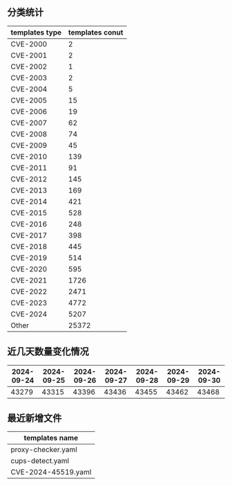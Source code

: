 ## 分类统计
| templates type | templates conut | 
| --- | --- |
| CVE-2000 | 2 |
| CVE-2001 | 2 |
| CVE-2002 | 1 |
| CVE-2003 | 2 |
| CVE-2004 | 5 |
| CVE-2005 | 15 |
| CVE-2006 | 19 |
| CVE-2007 | 62 |
| CVE-2008 | 74 |
| CVE-2009 | 45 |
| CVE-2010 | 139 |
| CVE-2011 | 91 |
| CVE-2012 | 145 |
| CVE-2013 | 169 |
| CVE-2014 | 421 |
| CVE-2015 | 528 |
| CVE-2016 | 248 |
| CVE-2017 | 398 |
| CVE-2018 | 445 |
| CVE-2019 | 514 |
| CVE-2020 | 595 |
| CVE-2021 | 1726 |
| CVE-2022 | 2471 |
| CVE-2023 | 4772 |
| CVE-2024 | 5207 |
| Other | 25372 |
## 近几天数量变化情况
|2024-09-24 | 2024-09-25 | 2024-09-26 | 2024-09-27 | 2024-09-28 | 2024-09-29 | 2024-09-30|
|--- | ------ | ------ | ------ | ------ | ------ | ---|
|43279 | 43315 | 43396 | 43436 | 43455 | 43462 | 43468|
## 最近新增文件
| templates name | 
| --- |
| proxy-checker.yaml |
| cups-detect.yaml |
| CVE-2024-45519.yaml |
